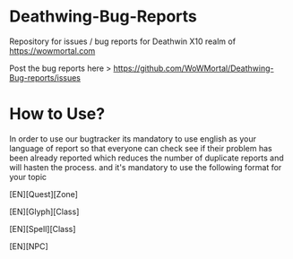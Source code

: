 # Deathwing-Bug-Reports
Repository for issues / bug reports for Deathwin X10 realm of https://wowmortal.com

Post the bug reports here > https://github.com/WoWMortal/Deathwing-Bug-reports/issues

# How to Use?
In order to use our bugtracker its mandatory to use english as your language of report so that everyone can check see if their problem has been already reported which  reduces the number of duplicate reports and will hasten the process. and it's mandatory to use the following format for your topic

[EN][Quest][Zone]

[EN][Glyph][Class]

[EN][Spell][Class]

[EN][NPC]
